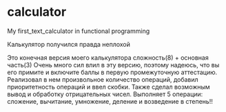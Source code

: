 # calculator

My first_text_calculator in functional programming

Калькулятор получился правда неплохой

Это конечная версия моего калькулятора сложность(8) + основная часть(3)
Очень много сил влил в эту версию, поэтому надеюсь, что вы его примите и включите баллы в первую промежуточную аттестацию. Реализовал в нем произвольное количество операций, добавил приоритетность операций и ввел скобки. Также сделал возможным вывод и обработку отрицательных чисел. Выполняет 5 операции: сложение, вычитание, умножение, деление и возведение в степень!!
